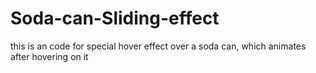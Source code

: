 # Soda-can-Sliding-effect
this is an code for special hover effect over a soda can, which animates after hovering on it
